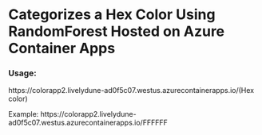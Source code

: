 # Categorizes a Hex Color Using RandomForest Hosted on Azure Container Apps

### Usage:
<p>
https://colorapp2.livelydune-ad0f5c07.westus.azurecontainerapps.io/(Hex color)
</p>
<p>
Example:
https://colorapp2.livelydune-ad0f5c07.westus.azurecontainerapps.io/FFFFFF
</p>
